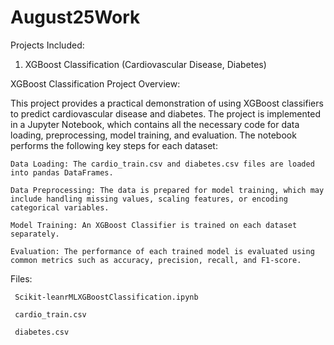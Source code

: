 # August25Work

Projects Included:
1. XGBoost Classification (Cardiovascular Disease, Diabetes)

XGBoost Classification Project Overview:

This project provides a practical demonstration of using XGBoost classifiers to predict cardiovascular disease and diabetes. The project is implemented in a Jupyter Notebook, which contains all the necessary code for data loading, preprocessing, model training, and evaluation. 
The notebook performs the following key steps for each dataset:

    Data Loading: The cardio_train.csv and diabetes.csv files are loaded into pandas DataFrames.

    Data Preprocessing: The data is prepared for model training, which may include handling missing values, scaling features, or encoding categorical variables.

    Model Training: An XGBoost Classifier is trained on each dataset separately.

    Evaluation: The performance of each trained model is evaluated using common metrics such as accuracy, precision, recall, and F1-score.

Files:

     Scikit-leanrMLXGBoostClassification.ipynb
     
     cardio_train.csv

     diabetes.csv


